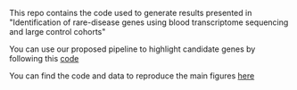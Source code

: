 This repo contains the code used to generate results presented in "Identification of rare-disease genes using blood transcriptome sequencing and large control cohorts"

You can use our proposed pipeline to highlight candidate genes by following this [code](./pipeline.md)

You can find the code and data to reproduce the main figures [here](./main_figures)
